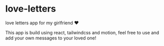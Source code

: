 # love-letters
love letters app for my girlfriend ❤️

This app is build using react, tailwindcss and motion, feel free to use and add your own messages to your loved one!
